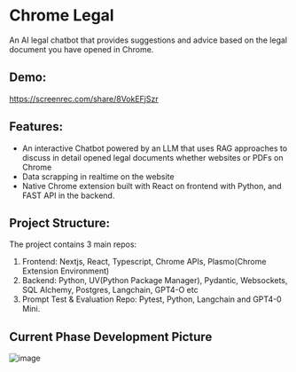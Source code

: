 # Chrome Legal

An AI legal chatbot that provides suggestions and advice based on the legal document you have opened in Chrome.

## Demo:
https://screenrec.com/share/8VokEFjSzr

## Features:
- An interactive Chatbot powered by an LLM that uses RAG approaches to discuss in detail opened legal documents whether websites or PDFs on Chrome
- Data scrapping in realtime on the website
- Native Chrome extension built with React on frontend with Python, and FAST API in the backend.

## Project Structure:
The project contains 3 main repos:
1. Frontend: Nextjs, React, Typescript, Chrome APIs, Plasmo(Chrome Extension Environment)
2. Backend: Python, UV(Python Package Manager), Pydantic, Websockets, SQL Alchemy, Postgres, Langchain, GPT4-O etc
3. Prompt Test & Evaluation Repo: Pytest, Python, Langchain and GPT4-0 Mini.

## Current Phase Development Picture
![image](https://github.com/user-attachments/assets/0a78ec77-99d5-444d-b7c1-382f74272e0a)

